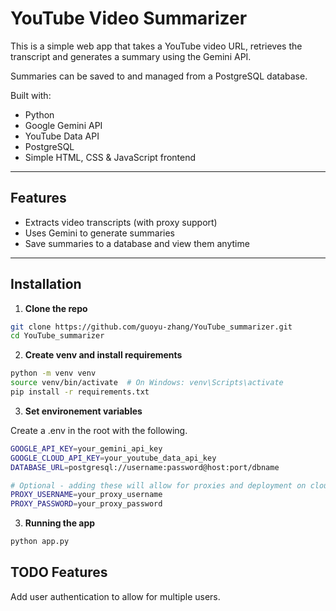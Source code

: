 # YouTube Video Summarizer

This is a simple web app that takes a YouTube video URL, retrieves the transcript and generates a summary using the Gemini API.

Summaries can be saved to and managed from a PostgreSQL database.

Built with:

- Python
- Google Gemini API
- YouTube Data API
- PostgreSQL
- Simple HTML, CSS & JavaScript frontend

---

## Features

- Extracts video transcripts (with proxy support)
- Uses Gemini to generate summaries
- Save summaries to a database and view them anytime

---

## Installation

1. **Clone the repo**

```bash
git clone https://github.com/guoyu-zhang/YouTube_summarizer.git
cd YouTube_summarizer
```

2. **Create venv and install requirements**

```bash
python -m venv venv
source venv/bin/activate  # On Windows: venv\Scripts\activate
pip install -r requirements.txt
```

3. **Set environement variables**

Create a .env in the root with the following.

```bash
GOOGLE_API_KEY=your_gemini_api_key
GOOGLE_CLOUD_API_KEY=your_youtube_data_api_key
DATABASE_URL=postgresql://username:password@host:port/dbname

# Optional - adding these will allow for proxies and deployment on cloud services, as YouTube blocks cloud IPs.
PROXY_USERNAME=your_proxy_username
PROXY_PASSWORD=your_proxy_password
```

3. **Running the app**

```bash
python app.py
```

## TODO Features

Add user authentication to allow for multiple users.
